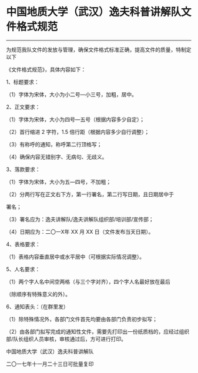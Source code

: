 # **中国地质大学（武汉）逸夫科普讲解队文件格式规范**

---

为规范我队文件的发放与管理，确保文件格式标准正确，提高文件的质量，特制定以下

《文件格式规范》，具体内容如下：

1、标题要求：

（1）字体为宋体，大小为小二号—小三号，加粗，居中。

2、正文要求：

（1）字体为宋体，大小为四号—五号（根据内容多少自定）；

（2）首行缩进 2 字符，1.5 倍行距（根据内容多少自行调整）；

（3）有称呼的通知，称呼第二行顶格写；

（4）确保内容无错别字、无病句、无歧义。

3、落款要求：

（1）字体为宋体，大小为五—四号，不加粗；

（2）分两行写在正文右下方，第一行署名，第二行写日期，且日期居中于

署名；

（3）署名应为：逸夫讲解队/逸夫讲解队组织部/培训部/宣传部；

（4）日期应为：二〇一X年 XX 月 XX 日（文件发布当天日期）。

4、表格要求：

（1）表格内容垂直居中或水平居中（可根据实际情况调整）。

5、人名要求：

（1）两个字人名中间空两格（与三个字对齐），四个字人名最好放在最后

（除顺序有特殊意义的外）。

6、通知表头：（在群里发）

（1）除特殊情况外，各部门文件首先均要由各部门负责初步拟写；

（2）由各部门拟写完成的通知性文件，需要先打印出一份纸质档的，应经过组织部/队长组织人员审核，审核通过后，方可进行打印。

 

中国地质大学（武汉）逸夫科普讲解队

二〇一七年十一月二十三日可批量复印

 